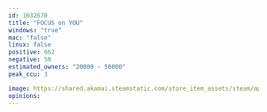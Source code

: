 ```yaml
---
id: 1032670
title: "FOCUS on YOU"
windows: "true"
mac: "false"
linux: false
positive: 662
negative: 58
estimated_owners: "20000 - 50000"
peak_ccu: 3

image: https://shared.akamai.steamstatic.com/store_item_assets/steam/apps/1032670/header.jpg?t=1728358828
opinions:
---
```

